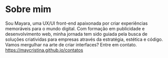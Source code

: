 # Sobre mim

Sou Mayara, uma UX/UI front-end apaixonada por criar experiências memoráveis para o mundo digital. Com formação em publicidade e desenvolvimento web, minha jornada tem sido guiada pela busca de soluções criatividas para empresas através da estratégia, estética e código. Vamos mergulhar na arte de criar interfaces? Entre em contato.
<a href="https://maycristina.github.io/contatos" target="_blank">https://maycristina.github.io/contatos</a>
